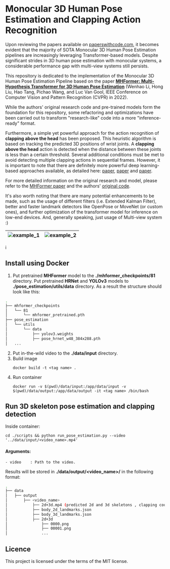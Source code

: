 # Monocular 3D Human Pose Estimation and Clapping Action Recognition

Upon reviewing the papers available on [paperswithcode.com](https://paperswithcode.com/sota/3d-human-pose-estimation-on-human36m), it becomes evident that the majority of SOTA Monocular 3D Human Pose Estimation pipelines are increasingly leveraging Transformer-based models. Despite significant strides in 3D human pose estimation with monocular systems, a considerable performance gap with multi-view systems still persists.

This repository is dedicated to the implementation of the Monocular 3D Human Pose Estimation Pipeline based on the paper [**MHFormer: Multi-Hypothesis Transformer for 3D Human Pose Estimation**](https://arxiv.org/pdf/2111.12707) (Wenhao Li, Hong Liu, Hao Tang, Pichao Wang, and Luc Van Gool, IEEE Conference on Computer Vision and Pattern Recognition (CVPR) in 2022).

While the authors' original research code and pre-trained models form the foundation for this repository, some refactoring and optimizations have been carried out to transform "research-like" code into a more "inference-ready" format.

Furthermore, a simple yet powerful approach for the action recognition of **clapping above the head** has been proposed. This heuristic algorithm is based on tracking the predicted 3D positions of wrist joints. A **clapping above the head** action is detected when the distance between these joints is less than a certain threshold. Several additional conditions must be met to avoid detecting multiple clapping actions in sequential frames. However, it is important to note that there are definitely more powerful deep learning-based approaches available, as detailed here: [paper](https://www.nature.com/articles/s41598-022-09293-8), [paper](https://link.springer.com/article/10.1007/s11042-022-14214-y) and [paper](https://arxiv.org/pdf/1807.02131.pdf).

For more detailed information on the original research and model, please refer to the [MHFormer paper](https://arxiv.org/pdf/2111.12707) and the authors' [original code](https://github.com/Vegetebird/MHFormer).

It's also worth noting that there are many potential enhancements to be made, such as the usage of different filters (i.e. Extended Kalman Filter), better and faster landmark detectors like OpenPose or MoveNet (or custom ones), and further optimization of the transformer model for inference on low-end devices. And, generally speaking, just usage of Multi-view system :)

| ![example_1](figure/example_1.gif)  | ![example_2](figure/example_2.gif) |
| ------------- | ------------- |
i
## Install using Docker
1. Put pretrained **MHFormer** model to the **./mhformer_checkpoints/81** directory.
Put pretrained **HRNet** and **YOLOv3** models to **./pose_estimation/utils/data** directory.
As a result the structure should look like this:
```bash
.
├── mhformer_checkpoints
│   └── 81
│       └── mhformer_pretrained.pth
├── pose_estimation
│   └── utils
│       └── data
│           ├── yolov3.weights
│           ├── pose_hrnet_w48_384x288.pth
│   ...
```
2. Put in-the-wild video to the **./data/input** directory.
3. Build image
   ```shell
   docker build -t <tag name> .
   ```
4. Run container
   ```shell
   docker run -v $(pwd)/data/input:/app/data/input -v $(pwd)/data/output:/app/data/output -it <tag name> /bin/bash
   ```

## Run 3D skeleton pose estimation and clapping detection
Inside container:
   ```shell
   cd ./scripts && python run_pose_estimation.py --video '../data/input/<video_name>.mp4'
   ```
#### Arguments:
```
- video    : Path to the video.
```
Results will be stored in **./data/output/<video_name>/** in the following format:
```bash
.
├── data
│   ├── output
│       ├── <video_name>
│           ├── 2d+3d.mp4 (predicted 2d and 3d skeletons , clapping counter showed)
│           ├── body_2d_landmarks.json
│           ├── body_3d_landmarks.json
│           ├── 2d+3d
│               ├── 0000.png
│               ├── 00001.png
│               ...
```

## Licence

This project is licensed under the terms of the MIT license.

